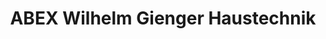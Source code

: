 ---
title: "ABEX Wilhelm Gienger Haustechnik"
url: /backnang/abex-wilhelm-gienger-haustechnik/
shop: Großhandel
---